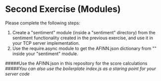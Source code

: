 Second Exercise (Modules)
=================================================

Please complete the following steps:
 
1. Create a "sentiment" module (inside a "sentiment" directory) from the sentiment functionality created in the previous exercise, and use it in your TCP server implementation.
2. Use the require.async module to get the AFINN.json dictionary from "" inside your "sentiment" module.

#####Use the AFINN.json in this repository for the score calculations
#####*You can also use the boilerplate index.js as a staring point for your server code*
